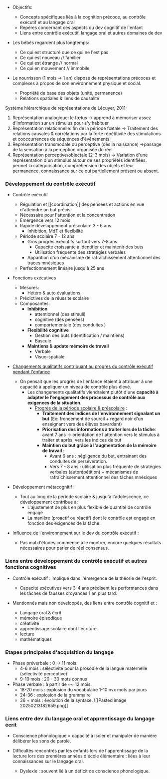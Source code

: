 - Objectifs:
	- Concepts spécifiques liés à la cognition précoce, au contrôle exécutif et au langage oral
	- Repères concernant ces aspects du dev cognitif de l'enfant
	- Liens entre contrôle exécutif, langage oral et autres domaines de dev


- Les bébés regardent plus longtemps:
	- Ce qui est structuré que ce qui ne l'est pas 
	- Ce qui est nouveau // familier
	- Ce qui est étrange // normal 
	- Ce qui en mouvement // immobile

- Le nourrisson (1 mois -> 1 an)  dispose de représentations précoces et complexes à propos de son environnement physique et social. 
	- Propriété de base des objets (unité, permanence)
	- Relations spatiales & liens de causalité 

Système hiérarchique de représentations de Lécuyer, 2011:
1. Représentation analogique: le fœtus -> apprend à mémoriser assez d'information sur un stimulus pour s'y habituer
2. Représentation relationnelle: fin de la période fœtale -> Traitement des relations causales & corrélations par la forte répétitivité des stimulations et cooccurrences de séquences d'événements.
3. Représentation transmodale ou perceptive (dès la naissance) ->passage de la sensation à la perception organisée du réel 
4. Représentation perceptive/objectale (2-3 mois) -> Variation d'une représentation d'un stimulus autour de ses propriétés identifiées. permet la catégorisation, compréhension des objets et leur permanence, connaissance sur ce qui partiellement présent ou absent. 

### Développement du contrôle exécutif 

- Contrôle exécutif
	- Régulation et [[coordination]] des pensées et actions en vue d'atteindre un but précis. 
	- Nécessaire pour l'attention et la concentration
	- Emergence vers 12 mois 
	- Rapide développement préscolaire 3 - 6 ans 
		- Inhibition, MdT et flexibilité 
	- Période scolaire 7 - 12 ans 
		- Gros progrès exécutifs surtout vers 7-8 ans
			- Capacité croissante à identifier et maintenir des buts
			- Utilisation fréquente des stratégies verbales 
		- Apparition d'un mécanisme de rafraîchissement attentionnel des traces mnésiques  
	- Perfectionnement linéaire jusqu'à 25 ans 
- Fonctions exécutives
	- Mesures:
		- Hétéro & auto évaluations.
	- Prédictives de la réussite scolaire 
	- Composantes:
		- **Inhibition**
			- attentionnel (des stimuli)
			- cognitive  (des pensées)
			- comportementale (des conduites )
		- **Flexibilité cognitive**
			- Gestion des buts (identification / maintiens)
			- Bascule 
		- **Maintiens & update mémoire de travail**
			- Verbale
			- Visuo-spatiale 

- <u>Changements qualitatifs contribuant au progrès du contrôle exécutif pendant l'enfance</u>
	- On pensait que les progrès de l'enfance étaient à attribuer à une capacité à appliquer un niveau de contrôle plus élevé.
		- Les changements qualitatifs viendraient plutôt d'une **capacité à adapter le l'engagement des processus de contrôle aux exigences de la situation**.
			- <u>Progrès de la période scolaire & préscolaire</u> :
				- **Traitement des indices de l'environnement signalant un but** (Ex: froncement de sourcil + regard noir d'un enseignant vers des élèves bavardant)
				- **Priorisation des informations à traiter lors de la tâche**: avant 7 ans -> orientation de l'attention vers le stimulus à traiter et après, vers les indices de but
				- **Maintien du but grâce à l'augmentation de la mémoire de travail** :
					- Avant 6 ans : négligence du but, entrainant des conduites de persévération. 
					- Vers 7 - 8 ans : utilisation plus fréquente de stratégies verbales (autorépétition) + mécanismes de rafraîchissement attentionnel des tâches mnésiques 

- Développement métacognitif :
	- Tout au long de la période scolaire & jusqu'à l'adolescence, ce développement contribue à:
		- L'ajustement de plus en plus flexible de quantité de contrôle engagé
		- La manière (proactif ou réactif) dont le contrôle est engagé 
		en fonction des exigences de la tâche. 

 - Influence de l'environnement sur le dev du contrôle exécutif :
	 - Pas mal d'études commence à le montrer, encore quelques résultats nécessaires pour parler de réel consensus. 

### Liens entre développement du contrôle exécutif et autres fonctions cognitives

- Contrôle exécutif : impliqué dans l'émergence de la théorie de l'esprit. 
	- Capacité exécutives vers 3-4 ans prédisent les performances dans les tâches de fausses croyances 1 an plus tard. 

- Mentionnés mais non développés, des liens entre contrôle cognitif et :
	- Langage oral & écrit
	- mémoire épisodique 
	- créativité 
	- apprentissage scolaire dont l'écriture 
	- lecture 
	- mathématiques

### Etapes principales d'acquisition du langage 

- Phase préverbale : 0 -> 11 mois. 
	- 4-6 mois : sélectivité pour la prosodie de la langue maternelle (sélectivité perceptive)
	- 9-10 mois : 20 - 30 mots connus
- Phase verbale : à partir de ~~ 12 mois. 
	- 18-20 mois : explosion du vocabulaire 1-10 nvx mots par jours
	- 24-36 : explosion de la grammaire 
	- 36 + mois : évolution de la syntaxe.
![[Pasted image 20250213182659.png]]


### Liens entre dev du langage oral et apprentissage du langage écrit

- Conscience phonologique = capacité à isoler et manipuler de manière délibérer les sons de parole.

- Difficultés rencontrés par les enfants lors de l'apprentissage de la lecture lors des premières années d'école élémentaire : liées à leur connaissances sur le langage oral.
	- Dyslexie : souvent lié à un déficit de conscience phonologique. 